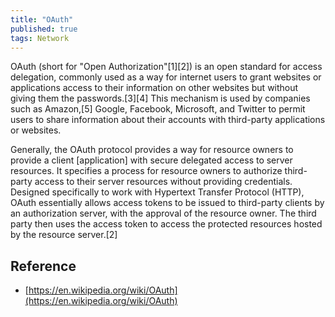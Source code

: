 ```yaml
---
title: "OAuth"
published: true
tags: Network
---
```


OAuth (short for "Open Authorization"[1][2]) is an open standard for access
delegation, commonly used as a way for internet users to grant websites or
applications access to their information on other websites but without giving
them the passwords.[3][4] This mechanism is used by companies such as
Amazon,[5] Google, Facebook, Microsoft, and Twitter to permit users to share
information about their accounts with third-party applications or websites.

Generally, the OAuth protocol provides a way for resource owners to provide a
client [application] with secure delegated access to server resources. It
specifies a process for resource owners to authorize third-party access to
their server resources without providing credentials. Designed specifically to
work with Hypertext Transfer Protocol (HTTP), OAuth essentially allows access
tokens to be issued to third-party clients by an authorization server, with
the approval of the resource owner. The third party then uses the access token
to access the protected resources hosted by the resource server.[2]

## Reference

- [https://en.wikipedia.org/wiki/OAuth](https://en.wikipedia.org/wiki/OAuth)